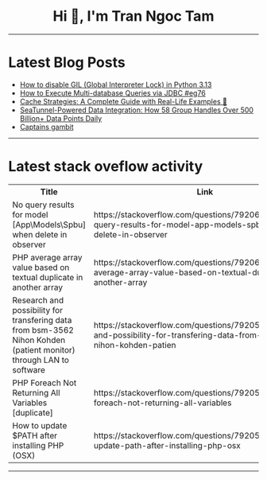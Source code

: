 <h1 align="center">Hi 👋, I'm Tran Ngoc Tam</h1>

---

# Latest Blog Posts 
<!-- BLOG-POST-LIST:START -->
- [How to disable GIL &lpar;Global Interpreter Lock&rpar; in Python 3.13](https://dev.to/sachingeek/how-to-disable-gil-global-interpreter-lock-in-python-313-2264)
- [How to Execute Multi-database Queries via JDBC #eg76](https://dev.to/esproc_spl/how-to-execute-multi-database-queries-via-jdbc-eg76-2561)
- [Cache Strategies: A Complete Guide with Real-Life Examples 🚀](https://dev.to/jaiminbariya/cache-strategies-a-complete-guide-with-real-life-examples-416p)
- [SeaTunnel-Powered Data Integration: How 58 Group Handles Over 500 Billion+ Data Points Daily](https://dev.to/seatunnel/seatunnel-powered-data-integration-how-58-group-handles-over-500-billion-data-points-daily-3d1m)
- [Captains gambit](https://dev.to/simeon_knapp_66fd1e21e9c5/captains-gambit-kbo)
<!-- BLOG-POST-LIST:END -->

---

# Latest stack oveflow activity
<table>
  <tr><th>Title</th><th>Link</th></tr>
  <!-- STACKOVERFLOW:START --><tr><td>No query results for model [App\Models\Spbu] when delete in observer</td><td>https://stackoverflow.com/questions/79206018/no-query-results-for-model-app-models-spbu-when-delete-in-observer</td></tr><tr><td>PHP average array value based on textual duplicate in another array</td><td>https://stackoverflow.com/questions/79206011/php-average-array-value-based-on-textual-duplicate-in-another-array</td></tr><tr><td>Research and possibility for transfering data from bsm-3562 Nihon Kohden &lpar;patient monitor&rpar; through LAN to software</td><td>https://stackoverflow.com/questions/79205959/research-and-possibility-for-transfering-data-from-bsm-3562-nihon-kohden-patien</td></tr><tr><td>PHP Foreach Not Returning All Variables [duplicate]</td><td>https://stackoverflow.com/questions/79205491/php-foreach-not-returning-all-variables</td></tr><tr><td>How to update $PATH after installing PHP &lpar;OSX&rpar;</td><td>https://stackoverflow.com/questions/79205482/how-to-update-path-after-installing-php-osx</td></tr><!-- STACKOVERFLOW:END -->
</table>

---


